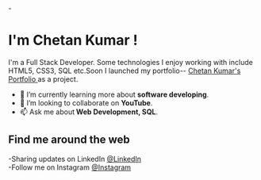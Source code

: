 -<h1>I'm Chetan Kumar ! </h1>
I'm a Full Stack Developer. Some 
technologies I enjoy working with include HTML5, CSS3, SQL etc.Soon I launched my portfolio-- <a href="https://chetankumar.tk/" >Chetan Kumar's Portfolio </a> as a project.

- 🌱 I’m currently learning more about <b> software developing</b>.
- 💞️ I’m looking to collaborate on <b>YouTube</b>.
- 📫 Ask me about<b> Web Development, SQL</b>. 

<h2> Find me around the web </h2>

-Sharing updates on LinkedIn <a href="https://www.linkedin.com/in/chetan-kumar-9752511b3/">@LinkedIn</a><br>
-Follow me on Instagram <a href="https://www.instagram.com/its_chinu_sohlot/">@Instagram</a>
